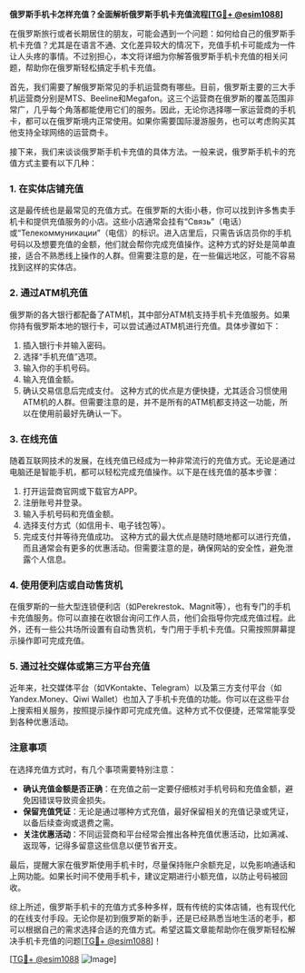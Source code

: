 **俄罗斯手机卡怎样充值？全面解析俄罗斯手机卡充值流程[[TG💪+ @esim1088](https://t.me/s/esim1088)]**

在俄罗斯旅行或者长期居住的朋友，可能会遇到一个问题：如何给自己的俄罗斯手机卡充值？尤其是在语言不通、文化差异较大的情况下，充值手机卡可能成为一件让人头疼的事情。不过别担心，本文将详细为你解答俄罗斯手机卡充值的相关问题，帮助你在俄罗斯轻松搞定手机卡充值。

首先，我们需要了解俄罗斯常见的手机运营商有哪些。目前，俄罗斯主要的三大手机运营商分别是MTS、Beeline和Megafon。这三个运营商在俄罗斯的覆盖范围非常广，几乎每个角落都能使用它们的服务。因此，无论你选择哪一家运营商的手机卡，都可以在俄罗斯境内正常使用。如果你需要国际漫游服务，也可以考虑购买其他支持全球网络的运营商卡。

接下来，我们来谈谈俄罗斯手机卡充值的具体方法。一般来说，俄罗斯手机卡的充值方式主要有以下几种：

### **1. 在实体店铺充值**
这是最传统也是最常见的充值方式。在俄罗斯的大街小巷，你可以找到许多售卖手机卡和提供充值服务的小店。这些小店通常会挂有“Связь”（电话）或“Телекоммуникации”（电信）的标识。进入店里后，只需告诉店员你的手机号码以及想要充值的金额，他们就会帮你完成充值操作。这种方式的好处是简单直接，适合不熟悉线上操作的人群。但需要注意的是，在一些偏远地区，可能不容易找到这样的实体店。

### **2. 通过ATM机充值**
俄罗斯的各大银行都配备了ATM机，其中部分ATM机支持手机卡充值服务。如果你持有俄罗斯本地的银行卡，可以尝试通过ATM机进行充值。具体步骤如下：
1. 插入银行卡并输入密码。
2. 选择“手机充值”选项。
3. 输入你的手机号码。
4. 输入充值金额。
5. 确认交易信息后完成支付。
这种方式的优点是方便快捷，尤其适合习惯使用ATM机的人群。但需要注意的是，并不是所有的ATM机都支持这一功能，所以在使用前最好先确认一下。

### **3. 在线充值**
随着互联网技术的发展，在线充值已经成为一种非常流行的充值方式。无论是通过电脑还是智能手机，都可以轻松完成充值操作。以下是在线充值的基本步骤：
1. 打开运营商官网或下载官方APP。
2. 注册账号并登录。
3. 输入手机号码和充值金额。
4. 选择支付方式（如信用卡、电子钱包等）。
5. 完成支付并等待充值成功。
这种方式的最大优点是随时随地都可以进行充值，而且通常会有更多的优惠活动。但需要注意的是，确保网站的安全性，避免泄露个人信息。

### **4. 使用便利店或自动售货机**
在俄罗斯的一些大型连锁便利店（如Perekrestok、Magnit等），也有专门的手机卡充值服务。你可以直接在收银台询问工作人员，他们会指导你完成充值过程。此外，还有一些公共场所设置有自动售货机，专门用于手机卡充值。只需按照屏幕提示操作即可完成充值。

### **5. 通过社交媒体或第三方平台充值**
近年来，社交媒体平台（如VKontakte、Telegram）以及第三方支付平台（如Yandex.Money、Qiwi Wallet）也加入了手机卡充值的功能。你可以在这些平台上搜索相关服务，按照提示操作即可完成充值。这种方式不仅便捷，还常常能享受到各种优惠活动。

### **注意事项**
在选择充值方式时，有几个事项需要特别注意：
- **确认充值金额是否正确**：在充值之前一定要仔细核对手机号码和充值金额，避免因错误导致资金损失。
- **保留充值凭证**：无论是通过哪种方式充值，最好保留相关的充值记录或凭证，以备后续查询或退费之需。
- **关注优惠活动**：不同运营商和平台经常会推出各种充值优惠活动，比如满减、返现等，记得多留意这些信息以便节省开支。

最后，提醒大家在俄罗斯使用手机卡时，尽量保持账户余额充足，以免影响通话和上网功能。如果长时间不使用手机卡，建议定期进行小额充值，以防止号码被回收。

综上所述，俄罗斯手机卡的充值方式多种多样，既有传统的实体店铺，也有现代化的在线支付手段。无论你是初到俄罗斯的新手，还是已经熟悉当地生活的老手，都可以根据自己的需求选择合适的充值方式。希望这篇文章能帮助你在俄罗斯轻松解决手机卡充值的问题[[TG💪+ @esim1088](https://t.me/s/esim1088)]！

[[TG💪+ @esim1088](https://t.me/s/esim1088) ![Image](https://i.postimg.cc/4NQfJmqS/Snipaste-2025-05-13-00-14-12.png)]